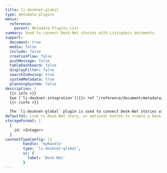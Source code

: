 ```yaml
---
title: li-desknet-global
type: metadata-plugins
menus:
  reference:
    parent: Metadata Plugins List
summary: Used to connect Desk-Net stories with Livingdocs documents.
support:
  document: true
  media: false
  include: false
  creationFlow: false
  pushMessage: false
  tableDashboard: false
  displayFilter: false
  searchIndexing: true
  systemMetadata: true
  planningSystem: false
description: |
  {{< info >}}
  See [`li-desknet-integration`]({{< ref "/reference/document/metadata/plugins/li-desknet-integration" >}}) for details about the legacy plugin.
  {{< /info >}}

  The `li-desknet-global` plugin is used to connect Desk-Net stories with Livingdocs documents. There are numerous options available to synchronise data between the two platforms.
defaultUI: Link to Desk-Net story, or optional button to create a Desk-Net story
storageFormat: |
  {
    id: <Integer>
  }
contentTypeConfig: |2
        handle: 'myHandle'
        type: 'li-desknet-global',
        ui: {
          label: 'Desk-Net'
        }
---
```

